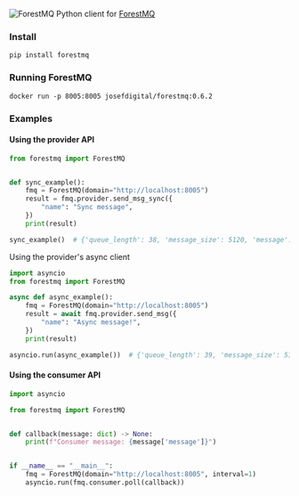 ![ForestMQ](assets/fmq_logo.png)
Python client for [ForestMQ](https://github.com/josefdigital/forestmq)


### Install
```
pip install forestmq
```

### Running ForestMQ
```
docker run -p 8005:8005 josefdigital/forestmq:0.6.2
```

### Examples
#### Using the provider API
```python
from forestmq import ForestMQ


def sync_example():
    fmq = ForestMQ(domain="http://localhost:8005")
    result = fmq.provider.send_msg_sync({
        "name": "Sync message",
    })
    print(result)

sync_example()  # {'queue_length': 38, 'message_size': 5120, 'message': {'name': 'Sync message'}}
```

Using the provider's async client
```python
import asyncio
from forestmq import ForestMQ

async def async_example():
    fmq = ForestMQ(domain="http://localhost:8005")
    result = await fmq.provider.send_msg({
        "name": "Async message!",
    })
    print(result)

asyncio.run(async_example())  # {'queue_length': 39, 'message_size': 5120, 'message': {'name': 'Async message!'}}
```
#### Using the consumer API
```python
import asyncio

from forestmq import ForestMQ


def callback(message: dict) -> None:
    print(f"Consumer message: {message['message']}")


if __name__ == "__main__":
    fmq = ForestMQ(domain="http://localhost:8005", interval=1)
    asyncio.run(fmq.consumer.poll(callback))

```


